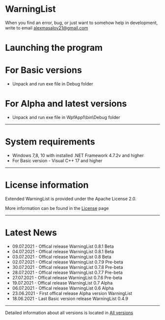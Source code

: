 # WarningList

When you find an error, bug, or just want to somehow help in development, write to email <alexmasalov21@gmail.com>

# Launching the program

# For Basic versions
* Unpack and run exe file in Debug folder 
# For Alpha and latest versions
* Unpack and run exe file in WpfApp1\bin\Debug folder 
-------------------------------
# System requirements

* Windows 7,8, 10 with installed .NET Framework 4.7.2v and higher
* For Basic version - Visual C++ 17 and higher
-------------------------------
# License information
Extended WarningList is provided under the Apache License 2.0.

More information can be found in the [License](https://github.com/AMProgramms/WarningList/blob/master/license.md) page

-------------------------------
# Latest News
* 09.07.2021 - Offical release WarningList 0.8.1 Beta
* 04.07.2021 - Offical release WarningList 0.8.1 Beta
* 03.07.2021 - Offical release WarningList 0.8 Beta
* 02.07.2021 - Offical release WarningList 0.7.9 Pre-beta
* 30.07.2021 - Offical release WarningList 0.7.8 Pre-beta
* 28.07.2021 - Offical release WarningList 0.7.7 Pre-beta
* 27.07.2021 - Offical release WarningList 0.7.6 Pre-beta
* 19.07.2021 - Offical release WarningList 0.7 Alpha
* 06.07.2021 - Offical release WarningList 0.6 Alpha
* 23.06.2021 - First offical release Alpha version WarningList
* 18.06.2021 - Last Basic version release WarningList 0.4.9
-------------------------------
Detailed information about all versions is located in [All versions](https://github.com/AMProgramms/WarningList/wiki/All-versions)

